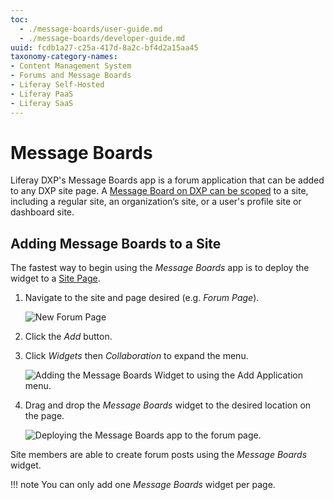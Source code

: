 ```yaml
---
toc:
  - ./message-boards/user-guide.md
  - ./message-boards/developer-guide.md
uuid: fcdb1a27-c25a-417d-8a2c-bf4d2a15aa45
taxonomy-category-names:
- Content Management System
- Forums and Message Boards
- Liferay Self-Hosted
- Liferay PaaS
- Liferay SaaS
---
```


# Message Boards

Liferay DXP's Message Boards app is a forum application that can be added to any DXP site page. A [Message Board on DXP can be scoped](https://learn.liferay.com/w/dxp/system-administration/configuring-liferay/understanding-configuration-scope) to a site, including a regular site, an organization’s site, or a user's profile site or dashboard site.

## Adding Message Boards to a Site

The fastest way to begin using the *Message Boards* app is to deploy the widget to a [Site Page](https://help.liferay.com/hc/articles/360029132211-Creating-Pages).

1. Navigate to the site and page desired (e.g. *Forum Page*).

   ![New Forum Page](./message-boards/images/03.png)

1. Click the *Add* button.

1. Click *Widgets* then *Collaboration* to expand the menu.

   ![Adding the Message Boards Widget to using the Add Application menu.](./message-boards/images/06.png)

1. Drag and drop the *Message Boards* widget to the desired location on the page.

   ![Deploying the Message Boards app to the forum page.](./message-boards/images/04.png)

Site members are able to create forum posts using the *Message Boards* widget.

!!! note
    You can only add one *Message Boards* widget per page.
